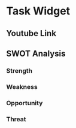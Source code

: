 # Task Widget

## Youtube Link

## SWOT Analysis
### Strength
### Weakness
### Opportunity 
### Threat
